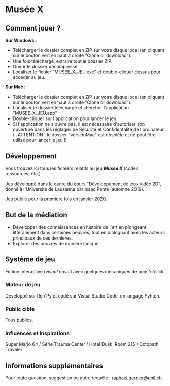 # Musée X

## Comment jouer ?
**Sur Windows :**
- Télécharger le dossier complet en ZIP sur votre disque local (en cliquant sur le bouton vert en haut à droite "Clone or download").
- Une fois téléchargé, extraire tout le dossier ZIP.
- Ouvrir le dossier décompressé.
- Localiser le fichier "MUSEE_X_JEU.exe" et double-cliquer dessus pour accéder au jeu.

**Sur Mac :**
- Télécharger le dossier complet en ZIP sur votre disque local (en cliquant sur le bouton vert en haut à droite "Clone or download").
- Localiser le dossier téléchargé et chercher l'application "MUSEE_X_JEU.app"
- Double-cliquer sur l'application pour lancer le jeu.
- Si l'application ne s'ouvre pas, il est nécessaire d'autoriser son ouverture dans les réglages de Sécurité et Confidentalité de l'ordinateur.
(- ATTENTION : le dossier "versionMac" est obsolète et ne peut être utilisé pour lancer le jeu !)

## Développement
Vous trouvez ici tous les fichiers relatifs au jeu ***Musée X*** (codes, ressources, etc.)

Jeu développé dans le cadre du cours "Développement de jeux vidéo 2D", donné à l'Université de Lausanne par Isaac Pante
(automne 2019).

Jeu publié pour la première fois en janvier 2020.

## But de la médiation
- Développer des connaissances en histoire de l'art en plongeant littéralement dans certaines oeuvres, tout en dialoguant avec les acteurs principaux de ces dernières.
- Explorer des oeuvres de manière ludique.

## Système de jeu
Fiction interactive (*visual novel*) avec quelques mécaniques de point'n'click.
### Moteur de jeu
Développé sur Ren'Py et codé sur Visual Studio Code, en langage Pyhton.
### Public cible
Tous publics.
### Influences et inspirations
Super Mario 64 / Série Trauma Center / Hotel Dusk: Room 215 / Octopath Traveler

## Informations supplémentaires
Pour toute question, suggestion ou autre requête : raphael.garnier@unil.ch
